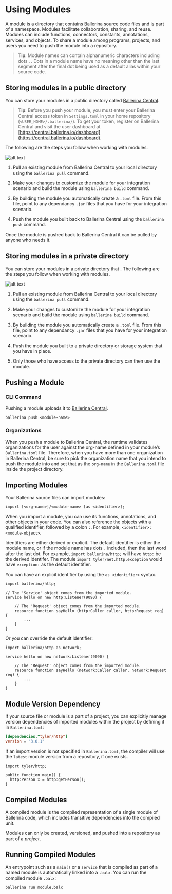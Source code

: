 # Using Modules

A module is a directory that contains Ballerina source code files and is part of a namespace. Modules facilitate collaboration, sharing, and reuse. Modules can include functions, connectors, constants, annotations, services, and objects. To share a module among programs, projects, and users you need to push the module into a repository.

> **Tip**: Module names can contain alphanumeric characters including dots `.`. Dots in a module name have no meaning other than the last segment after the final dot being used as a default alias within your source code.

## Storing modules in a public directory

You can store your modules in a public directory called [Ballerina Central](#https://central.ballerina.io/). 

> **Tip**: Before you push your module, you must enter your Ballerina Central access token in `Settings.toml` in your home repository (`<USER_HOME>/.ballerina/`). To get your token, register on Ballerina Central and visit the user dashboard at [https://central.ballerina.io/dashboard](https://central.ballerina.io/dashboard).

The following are the steps you follow when working with modules.

![alt text](../../assets/img/module-to-central.png)

1. Pull an existing module from Ballerina Central to your local directory using the `ballerina pull` command.

2. Make your changes to customize the module for your integration scenario and build the module using `ballerina build` command.

3. By building the module you automatically create a `.toml` file. From this file, point to any dependancy `.jar` files that you have for your integration scenario.

4. Push the module you built back to Ballerina Central using the `ballerina push` command.

Once the module is pushed back to Ballerina Central it can be pulled by anyone who needs it.

## Storing modules in a private directory

You can store your modules in a private directory that . The following are the steps you follow when working with modules.

![alt text](../../assets/img/module-to-directory.png)

1. Pull an existing module from Ballerina Central to your local directory using the `ballerina pull` command.

2. Make your changes to customize the module for your integration scenario and build the module using `ballerina build` command.

3. By building the module you automatically create a `.toml` file. From this file, point to any dependancy `.jar` files that you have for your integration scenario.

4. Push the module you built to a private directory or storage system that you have in place.

5. Only those who have access to the private directory can then use the module.

## Pushing a Module

### CLI Command

Pushing a module uploads it to [Ballerina Central](https://central.ballerina.io/).

```
ballerina push <module-name>
```

### Organizations

When you push a module to Ballerina Central, the runtime validates organizations for the user against the org-name defined in your module’s `Ballerina.toml` file. Therefore, when you have more than one organization in Ballerina Central, be sure to pick the organization name that you intend to push the module into and set that as the `org-name` in the `Ballerina.toml` file inside the project directory.

## Importing Modules

Your Ballerina source files can import modules:

```ballerina
import [<org-name>]/<module-name> [as <identifier>];
```

When you import a module, you can use its functions, annotations, and other objects in your code. You can also reference the objects with a qualified identifier, followed by a colon `:`. For example, `<identifier>:<module-object>`.

Identifiers are either derived or explicit. The default identifier is either the module name, or if the module name has dots `.` included, then the last word after the last dot. For example, `import ballerina/http;` will have `http:` be the derived identifer. The module `import tyler/net.http.exception` would have `exception:` as the default identifier.

You can have an explicit identifier by using the `as <identifier>` syntax.

```ballerina
import ballerina/http;

// The 'Service' object comes from the imported module.
service hello on new http:Listener(9090) {

    // The 'Request' object comes from the imported module.
    resource function sayHello (http:Caller caller, http:Request req) {
        ...
    }
}
```

Or you can override the default identifier:
```ballerina
import ballerina/http as network;

service hello on new network:Listener(9090) {

    // The 'Request' object comes from the imported module.
    resource function sayHello (network:Caller caller, network:Request req) {
        ...
    }
}
```

## Module Version Dependency
If your source file or module is a part of a project, you can explicitly manage version dependencies of imported modules within the project by defining it in `Ballerina.toml`:

```toml
[dependencies."tyler/http"]
version = "3.0.1"
```

If an import version is not specified in `Ballerina.toml`, the compiler will use the `latest` module version from a repository, if one exists.

```ballerina
import tyler/http;

public function main() {
  http:Person x = http:getPerson();
}
```

## Compiled Modules
A compiled module is the compiled representation of a single module of Ballerina code, which includes transitive dependencies into the compiled unit.

Modules can only be created, versioned, and pushed into a repository as part of a *project*.

## Running Compiled Modules
An entrypoint such as a `main()` or a `service` that is compiled as part of a named module is automatically linked into a `.balx`. You can run the compiled module `.balx`:

```bash
ballerina run module.balx
```


